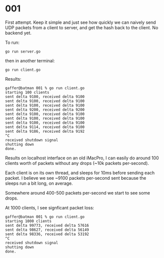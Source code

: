 # 001

First attempt. Keep it simple and just see how quickly we can naively send UDP packets from a client to server, and get the hash back to the client. No backend yet.

To run:

```console
go run server.go
```

then in another terminal:

```console
go run client.go
```

Results:

```console
gaffer@batman 001 % go run client.go
starting 100 clients
sent delta 9100, received delta 9100
sent delta 9100, received delta 9100
sent delta 9100, received delta 9100
sent delta 9200, received delta 9200
sent delta 9100, received delta 9100
sent delta 9100, received delta 9100
sent delta 9100, received delta 9100
sent delta 9114, received delta 9100
sent delta 9186, received delta 9192
^C
received shutdown signal
shutting down
done.
```

Results on localhost interface on an old iMacPro, I can easily do around 100 clients worth of packets without any drops (~10k packets per-second).

Each client is on its own thread, and sleeps for 10ms before sending each packet. I believe we see ~9100 packets per-second sent because the sleeps run a bit long, on average.

Somewhere around 400-500 packets per-second we start to see some drops.

At 1000 clients, I see signficant packet loss:

```console
gaffer@batman 001 % go run client.go
starting 1000 clients
sent delta 99773, received delta 57616
sent delta 98627, received delta 56149
sent delta 98336, received delta 53192
^C
received shutdown signal
shutting down
done.
```
